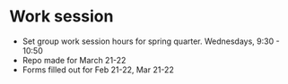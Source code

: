 # Work session
* Set group work session hours for spring quarter.  Wednesdays, 9:30 - 10:50
* Repo made for March 21-22
* Forms filled out for Feb 21-22, Mar 21-22
